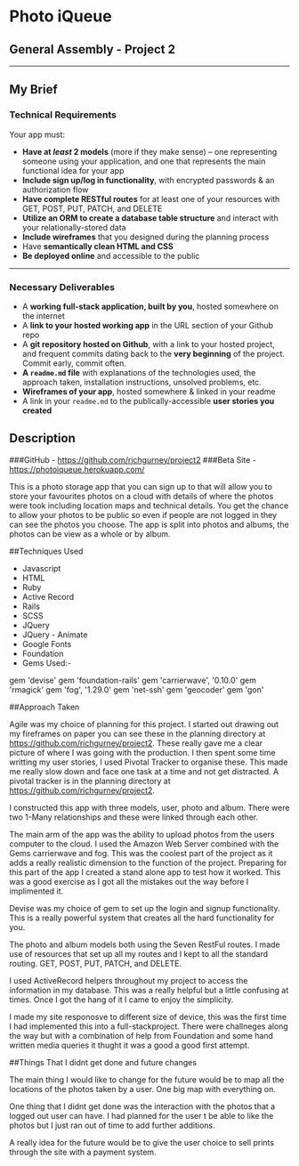 # Photo iQueue
## General Assembly - Project 2

---

## My Brief


### Technical Requirements

Your app must:

* **Have at _least_ 2 models** (more if they make sense) – one representing someone using your application, and one that represents the main functional idea for your app
* **Include sign up/log in functionality**, with encrypted passwords & an authorization flow
* **Have complete RESTful routes** for at least one of your resources with GET, POST, PUT, PATCH, and DELETE
* **Utilize an ORM to create a database table structure** and interact with your relationally-stored data
* **Include wireframes** that you designed during the planning process
* Have **semantically clean HTML and CSS**
* **Be deployed online** and accessible to the public

---

### Necessary Deliverables

* A **working full-stack application, built by you**, hosted somewhere on the internet
* A **link to your hosted working app** in the URL section of your Github repo
* A **git repository hosted on Github**, with a link to your hosted project,  and frequent commits dating back to the **very beginning** of the project. Commit early, commit often.
* **A ``readme.md`` file** with explanations of the technologies used, the approach taken, installation instructions, unsolved problems, etc.
* **Wireframes of your app**, hosted somewhere & linked in your readme
* A link in your ``readme.md`` to the publically-accessible **user stories you created**
## Description

###GitHub -  <a href="https://github.com/richgurney/project2">https://github.com/richgurney/project2</a>
###Beta Site - <a href="https://photoiqueue.herokuapp.com/">https://photoiqueue.herokuapp.com/</a>


This is a photo storage app that you can sign up to that will allow you to store your favourites photos on a cloud with details of where the photos were took including location maps and technical details. You get the chance to allow your photos to be public so even if people are not logged in they can see the photos you choose. The app is split into photos and albums, the photos can be view as a whole or by album.


##Techniques Used
* Javascript
* HTML
* Ruby
* Active Record
* Rails
* SCSS
* JQuery
* JQuery - Animate
* Google Fonts
* Foundation
* Gems Used:-

gem 'devise'
gem 'foundation-rails'
gem 'carrierwave', '0.10.0'
gem 'rmagick'
gem 'fog', '1.29.0'
gem 'net-ssh'
gem 'geocoder'
gem 'gon'

##Approach Taken

Agile was my choice of planning for this project. I started out drawing out my fireframes on paper you can see these in the planning directory at <a href="https://github.com/richgurney/project2">https://github.com/richgurney/project2</a>. These really gave me a clear picture of where I was going with the production. I then spent some time writting my user stories, I used Pivotal Tracker to organise these. This made me really slow down and face one task at a time and not get distracted. A pivotal tracker is in the planning directory at <a href="https://github.com/richgurney/project2">https://github.com/richgurney/project2</a>.

I constructed this app with three models, user, photo and album. There were two 1-Many relationships and these were linked through each other. 

The main arm of the app was the ability to upload photos from the users computer to the cloud. I used the Amazon Web Server combined with the Gems carrierwave and fog. This was the coolest part of the project as it adds a really realistic dimension to the function of the project. Preparing for this part of the app I created a stand alone app to test how it worked. This was a good exercise as I got all the mistakes out the way before I implimented it.

Devise was my choice of gem to set up the login and signup functionality. This is a really powerful system that creates all the hard functionality for you.

The photo and album models both using the Seven RestFul routes. I made use of resources that set up all my routes and I kept to all the standard routing. GET, POST, PUT, PATCH, and DELETE.

I used ActiveRecord helpers throughout my project to access the information in my database. This was a really helpful but a little confusing at times. Once I got the hang of it I came to enjoy the simplicity.

I made my site responosve to different size of device, this was the first time I had implemented this into a full-stackproject. There were challneges along the way but with a combination of help from Foundation and some hand written media queries it thught it was a good a good first attempt.



##Things That I didnt get done and future changes

The main thing I would like to change for the future would be to map all the locations of the photos taken by a user. One big map with everything on. 

One thing that I didnt get done was the interaction with the photos that a logged out user can have. I had planned for the user t be able to like the photos but I just ran out of time to add further additions.

A really idea for the future would be to give the user choice to sell prints through the site with a payment system. 





